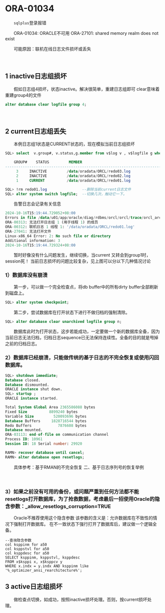 # ORA-01034

　　​`sqlplus`​登录报错

　　ORA-01034: ORACLE不可用
ORA-27101: shared memory realm does not exist

　　可能原因：联机在线日志文件损坏或丢失

　　‍

## 1 inactive日志组损坏

　　假如日志组4损坏，状态inactive。解决很简单，重建日志组即可
clear意味着重建group4的文件

```sql
alter database clear logfile group 4;
```

　　‍

## 2 current日志组丢失

　　本例日志组1状态是CURRENT状态的，现在模拟当前日志组损坏

```sql
SQL> select  v.group#, v.status,g.member from v$log v , v$logfile g where v.GROUP#=g.GROUP#;

    GROUP#    STATUS         MEMBER
--------------------------------------------------------------------------------
	 3     INACTIVE			/data/oradata/ORCL/redo03.log
	 2     INACTIVE			/data/oradata/ORCL/redo02.log
	 1     CURRENT			/data/oradata/ORCL/redo01.log

SQL> !rm redo01.log                --删除当前current日志文件
SQL> alter system switch logfile;  --切换几次，触动它一下。
```

　　告警日志会记录有关信息

```sql
2024-10-16T15:19:44.729052+08:00
Errors in file /data/u01/app/oracle/diag/rdbms/orcl/orcl/trace/orcl_arc2_6882.trc:
ORA-00313: 无法打开日志组 1 (用于线程 1) 的成员
ORA-00312: 联机日志 1 线程 1: '/data/oradata/ORCL/redo01.log'
ORA-27041: 无法打开文件
Linux-x86_64 Error: 2: No such file or directory
Additional information: 3
2024-10-16T15:19:44.729324+08:00

```

　　暂时好像没有什么问题发生，继续切换，当current 又转会到group1时，session死！
当前日志损坏的问题比较复杂，见上图可以分以下几种情况讨论

### 1）数据库没有崩溃

　　第一步，可以做一个完全检查点，将db buffer中的所有dirty buffer全部刷新到磁盘上。

```sql
SQL> alter system checkpoint;
```

　　第二步，尝试数据库在打开状态下进行不做归档的强制清除。

```sql
SQL> alter database clear unarchived logfile group n;
```

　　数据库此时为打开状态，这步若能成功，一定要做一个新的数据库全备，因为当前日志无法归档，归档日志sequence已无法保持连续性。全备的目的就是甩掉之前的归档日志。

### 2）数据库已经崩溃，只能做传统的基于日志的不完全恢复或使用闪回数据库。

```sql
SQL> shutdown immediate;
Database closed.
Database dismounted.
ORACLE instance shut down.
SQL> startup ;
ORACLE instance started.

Total System Global Area 2365586088 bytes
Fixed Size		    8899240 bytes
Variable Size		  520093696 bytes
Database Buffers	 1828716544 bytes
Redo Buffers		    7876608 bytes
Database mounted.
ORA-03113: end-of-file on communication channel
Process ID: 10961
Session ID: 18 Serial number: 29920

```

```sql
RAMN> recover database until cancel;
RAMN> alter database open resetlogs;
```

　　具体参考：基于RMAN的不完全恢复 二、基于日志序列号的恢复举例

　　‍

### 3）如果之前没有可用的备份，或问题严重到任何方法都不能resetlogs打开数据库，为了抢救数据，考虑最后一招使用Oracle的隐含参数：\_allow\_resetlogs\_corruption=TRUE

　　Oracle不推荐使用这个隐含参数
该参数的含义是：允许数据库在不致性的情况下强制打开数据库。
在不一致状态下强行打开了数据库后，建议做一个逻辑全备。

```
--查询隐含参数
col ksppinm for a50
col ksppstvl for a50
col ksppdesc for a50
SELECT ksppinm, ksppstvl, ksppdesc
FROM x$ksppi x, x$ksppcv y
WHERE x.indx = y.indx AND ksppinm like '%_optimizer_ansi_rearchitecture%';
```

## 3 active日志组损坏

　　做检查点切换，如成功，按照inactive损坏处理。否则，按current损坏处理。

　　‍
